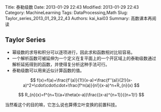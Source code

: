 ﻿Title: 泰勒级数
Date: 2013-01-29 22:43
Modified: 2013-01-29 22:43
Category: MachineLearning
Tags: DataProcessing,Math
Slug: Taylor_series_2013_01_29_22_43
Authors: kai_kai03
Summary: 高数课本再阅读

## Taylor Series ##

- 幂级数的求导和积分可以逐项进行，因此求和函数相对比较容易。
- 一个解析函数可被延伸为一个定义在复平面上的一个开区域上的泰勒级数通过解析延拓得到的函数，并使得复分析这种手法可行。
- 泰勒级数可以用来近似计算函数的值。


$$ f(x)=f(a)+\frac{f'(a)}{1!}(x-a)+\frac{f''(a)}{2!}(x-a)^2+\cdot\cdot\cdot+\frac{f^n(a)}{n!}(x-a)^n+R_{n}(x) $$

$$ R_{n}(x)=f^{n+1}(a+\theta(x-a))\frac{(x-a)^{n+1}}{(n+1)!} $$

当然看这个的目的嘛，它怎么说也算傅立叶变换的前置科技。